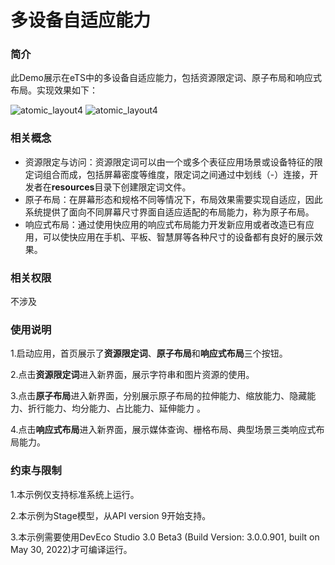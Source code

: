 # 多设备自适应能力

### 简介

 此Demo展示在eTS中的多设备自适应能力，包括资源限定词、原子布局和响应式布局。实现效果如下：

![atomic_layout4](screenshots/devices/atomic_layout2.png) ![atomic_layout4](screenshots/devices/atomic_layout4.png)


### 相关概念

- 资源限定与访问：资源限定词可以由一个或多个表征应用场景或设备特征的限定词组合而成，包括屏幕密度等维度，限定词之间通过中划线（-）连接，开发者在**resources**目录下创建限定词文件。
- 原子布局：在屏幕形态和规格不同等情况下，布局效果需要实现自适应，因此系统提供了面向不同屏幕尺寸界面自适应适配的布局能力，称为原子布局。
- 响应式布局：通过使用快应用的响应式布局能力开发新应用或者改造已有应用，可以使快应用在手机、平板、智慧屏等各种尺寸的设备都有良好的展示效果。

### 相关权限

不涉及

### 使用说明

1.启动应用，首页展示了**资源限定词**、**原子布局**和**响应式布局**三个按钮。

2.点击**资源限定词**进入新界面，展示字符串和图片资源的使用。

3.点击**原子布局**进入新界面，分别展示原子布局的拉伸能力、缩放能力、隐藏能力、折行能力、均分能力、占比能力、延伸能力 。

4.点击**响应式布局**进入新界面，展示媒体查询、栅格布局、典型场景三类响应式布局能力。

### 约束与限制

1.本示例仅支持标准系统上运行。

2.本示例为Stage模型，从API version 9开始支持。

3.本示例需要使用DevEco Studio 3.0 Beta3 (Build Version: 3.0.0.901, built on May 30, 2022)才可编译运行。
